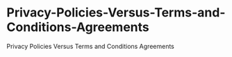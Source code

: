 # Privacy-Policies-Versus-Terms-and-Conditions-Agreements
Privacy Policies Versus Terms and Conditions Agreements
